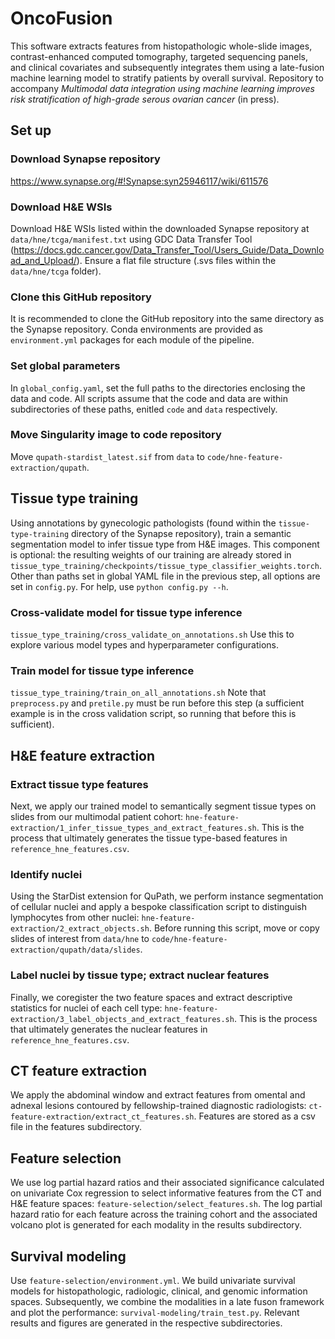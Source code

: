 # OncoFusion
This software extracts features from histopathologic whole-slide images, contrast-enhanced computed tomography, targeted sequencing panels, and clinical covariates and subsequently integrates them using a late-fusion machine learning model to stratify patients by overall survival. Repository to accompany <em>Multimodal data integration using machine learning improves risk stratification of high-grade serous ovarian cancer</em> (in press).

## Set up

### Download Synapse repository
https://www.synapse.org/#!Synapse:syn25946117/wiki/611576

### Download H&E WSIs
Download H&E WSIs listed within the downloaded Synapse repository at `data/hne/tcga/manifest.txt` using GDC Data Transfer Tool (https://docs.gdc.cancer.gov/Data_Transfer_Tool/Users_Guide/Data_Download_and_Upload/). Ensure a flat file structure (.svs files within the `data/hne/tcga` folder).

### Clone this GitHub repository
It is recommended to clone the GitHub repository into the same directory as the Synapse repository. Conda environments are provided as `environment.yml` packages for each module of the pipeline.

### Set global parameters
In `global_config.yaml`, set the full paths to the directories enclosing the data and code. All scripts assume that the code and data are within subdirectories of these paths, enitled `code` and `data` respectively.

### Move Singularity image to code repository
Move `qupath-stardist_latest.sif` from `data` to `code/hne-feature-extraction/qupath`.

## Tissue type training
Using annotations by gynecologic pathologists (found within the `tissue-type-training` directory of the Synapse repository), train a semantic segmentation model to infer tissue type from H&E images. This component is optional: the resulting weights of our training are already stored in `tissue_type_training/checkpoints/tissue_type_classifier_weights.torch`. Other than paths set in global YAML file in the previous step, all options are set in `config.py`. For help, use `python config.py --h`.

### Cross-validate model for tissue type inference
 `tissue_type_training/cross_validate_on_annotations.sh`
Use this to explore various model types and hyperparameter configurations.

### Train model for tissue type inference
`tissue_type_training/train_on_all_annotations.sh` Note that `preprocess.py` and `pretile.py` must be run before this step (a sufficient example is in the cross validation script, so running that before this is sufficient).
 
## H&E feature extraction
### Extract tissue type features
Next, we apply our trained model to semantically segment tissue types on slides from our multimodal patient cohort: `hne-feature-extraction/1_infer_tissue_types_and_extract_features.sh`. This is the process that ultimately generates the tissue type-based features in `reference_hne_features.csv`.

### Identify nuclei
Using the StarDist extension for QuPath, we perform instance segmentation of cellular nuclei and apply a bespoke classification script to distinguish lymphocytes from other nuclei: `hne-feature-extraction/2_extract_objects.sh`. Before running this script, move or copy slides of interest from `data/hne` to `code/hne-feature-extraction/qupath/data/slides`.

### Label nuclei by tissue type; extract nuclear features
Finally, we coregister the two feature spaces and extract descriptive statistics for nuclei of each cell type: `hne-feature-extraction/3_label_objects_and_extract_features.sh`. This is the process that ultimately generates the nuclear features in `reference_hne_features.csv`.

## CT feature extraction
We apply the abdominal window and extract features from omental and adnexal lesions contoured by fellowship-trained diagnostic radiologists: `ct-feature-extraction/extract_ct_features.sh`. Features are stored as a csv file in the features subdirectory.


## Feature selection 
We use log partial hazard ratios and their associated significance calculated on univariate Cox regression to select informative features from the CT and H&E feature spaces: `feature-selection/select_features.sh`. The log partial hazard ratio for each feature across the training cohort and the associated volcano plot is generated for each modality in the results subdirectory.


## Survival modeling
Use `feature-selection/environment.yml`.
We build univariate survival models for histopathologic, radiologic, clinical, and genomic information spaces. Subsequently, we combine the modalities in a late fuson framework and plot the performance: `survival-modeling/train_test.py`. Relevant results and figures are generated in the respective subdirectories.

